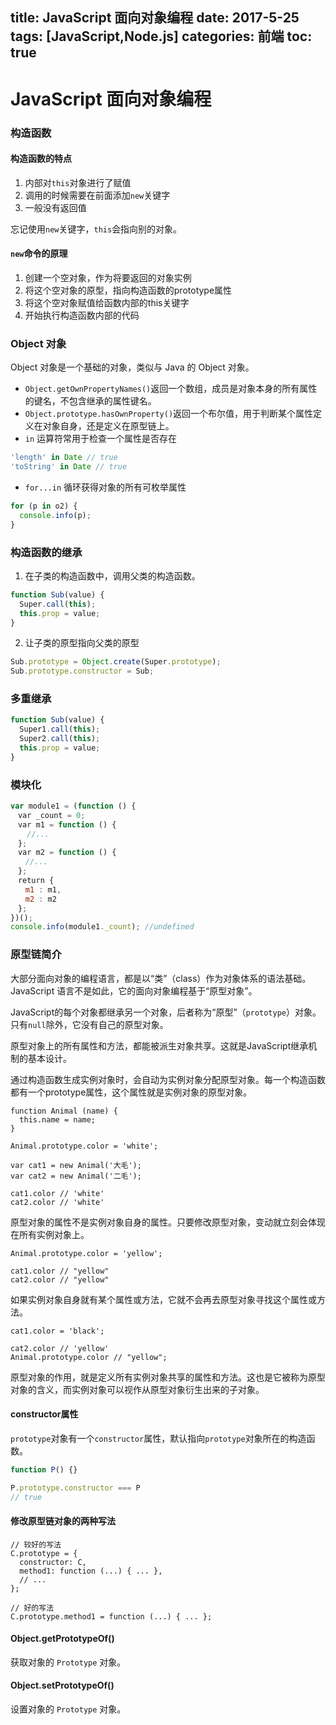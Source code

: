 title: JavaScript 面向对象编程
date: 2017-5-25
tags: [JavaScript,Node.js]
categories: 前端
toc: true
---
# JavaScript 面向对象编程

### 构造函数

#### 构造函数的特点
1. 内部对`this`对象进行了赋值
2. 调用的时候需要在前面添加`new`关键字
3. 一般没有返回值

忘记使用`new`关键字，`this`会指向别的对象。

#### `new`命令的原理
1. 创建一个空对象，作为将要返回的对象实例
2. 将这个空对象的原型，指向构造函数的prototype属性
3. 将这个空对象赋值给函数内部的this关键字
4. 开始执行构造函数内部的代码

### Object 对象
Object 对象是一个基础的对象，类似与 Java 的 Object 对象。
- `Object.getOwnPropertyNames()`返回一个数组，成员是对象本身的所有属性的键名，不包含继承的属性键名。
- `Object.prototype.hasOwnProperty()`返回一个布尔值，用于判断某个属性定义在对象自身，还是定义在原型链上。
- `in` 运算符常用于检查一个属性是否存在
``` javascript
'length' in Date // true
'toString' in Date // true
```
- `for...in` 循环获得对象的所有可枚举属性
``` javascript
for (p in o2) {
  console.info(p);
}
```

### 构造函数的继承
1. 在子类的构造函数中，调用父类的构造函数。
``` javascript
function Sub(value) {
  Super.call(this);
  this.prop = value;
}
```

2. 让子类的原型指向父类的原型
``` javascript
Sub.prototype = Object.create(Super.prototype);
Sub.prototype.constructor = Sub;
```

### 多重继承
``` javascript
function Sub(value) {
  Super1.call(this);
  Super2.call(this);
  this.prop = value;
}
```

### 模块化
``` javascript
var module1 = (function () {
　var _count = 0;
　var m1 = function () {
　  //...
　};
　var m2 = function () {
　　//...
　};
　return {
　　m1 : m1,
　　m2 : m2
　};
})();
console.info(module1._count); //undefined
```

### 原型链简介
大部分面向对象的编程语言，都是以“类”（class）作为对象体系的语法基础。JavaScript 语言不是如此，它的面向对象编程基于“原型对象”。

JavaScript的每个对象都继承另一个对象，后者称为“原型”（`prototype`）对象。只有`null`除外，它没有自己的原型对象。

原型对象上的所有属性和方法，都能被派生对象共享。这就是JavaScript继承机制的基本设计。

通过构造函数生成实例对象时，会自动为实例对象分配原型对象。每一个构造函数都有一个prototype属性，这个属性就是实例对象的原型对象。

```
function Animal (name) {
  this.name = name;
}

Animal.prototype.color = 'white';

var cat1 = new Animal('大毛');
var cat2 = new Animal('二毛');

cat1.color // 'white'
cat2.color // 'white'
```

原型对象的属性不是实例对象自身的属性。只要修改原型对象，变动就立刻会体现在所有实例对象上。

```
Animal.prototype.color = 'yellow';

cat1.color // "yellow"
cat2.color // "yellow"
```

如果实例对象自身就有某个属性或方法，它就不会再去原型对象寻找这个属性或方法。

```
cat1.color = 'black';

cat2.color // 'yellow'
Animal.prototype.color // "yellow";
```

原型对象的作用，就是定义所有实例对象共享的属性和方法。这也是它被称为原型对象的含义，而实例对象可以视作从原型对象衍生出来的子对象。

#### constructor属性
`prototype`对象有一个`constructor`属性，默认指向`prototype`对象所在的构造函数。

``` javascript
function P() {}

P.prototype.constructor === P
// true
```

#### 修改原型链对象的两种写法
```
// 较好的写法
C.prototype = {
  constructor: C,
  method1: function (...) { ... },
  // ...
};

// 好的写法
C.prototype.method1 = function (...) { ... };
```

#### Object.getPrototypeOf()
获取对象的 `Prototype` 对象。

#### Object.setPrototypeOf()
设置对象的 `Prototype` 对象。





